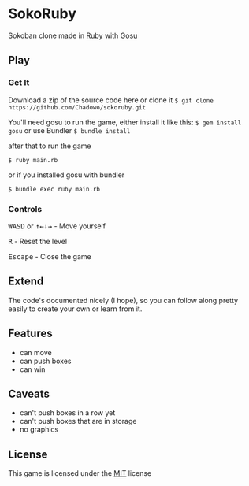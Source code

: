 # SokoRuby

Sokoban clone made in [Ruby](https://www.ruby-lang.org) with [Gosu](https://www.libgosu.org/)

## Play

### Get It
Download a zip of the source code here or clone it
`$ git clone https://github.com/Chadowo/sokoruby.git`

You'll need gosu to run the game, either install it like this:
`$ gem install gosu`
or use Bundler
`$ bundle install`

after that to run the game

`$ ruby main.rb`

or if you installed gosu with bundler

`$ bundle exec ruby main.rb` 

### Controls

<kbd>WASD</kbd> or <kbd>↑←↓→</kbd> - Move yourself

<kbd>R</kbd> - Reset the level

<kbd>Escape</kbd> - Close the game

## Extend

The code's documented nicely (I hope), so you can follow along pretty easily to
create your own or learn from it.

## Features

- can move
- can push boxes
- can win

## Caveats

- can't push boxes in a row yet
- can't push boxes that are in storage
- no graphics

## License

This game is licensed under the [MIT](LICENSE) license
